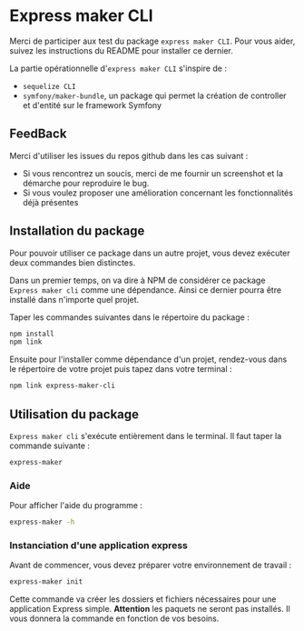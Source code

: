 # Express maker CLI

Merci de participer aux test du package `express maker CLI`. Pour vous aider, suivez les instructions du README pour installer ce dernier. 

La partie opérationnelle d'`express maker CLI`  s'inspire de :

- `sequelize CLI`
- `symfony/maker-bundle`, un package qui permet la création de controller et d'entité sur le framework Symfony

## FeedBack

Merci d'utiliser les issues du repos github dans les cas suivant :

- Si vous rencontrez un soucis, merci de me fournir un screenshot et la démarche pour reproduire le bug.
- Si vous voulez proposer une amélioration concernant les fonctionnalités déjà présentes

## Installation du package

Pour pouvoir utiliser ce package dans un autre projet, vous devez exécuter deux commandes bien distinctes.

Dans un premier temps, on va dire à NPM de considérer ce package `Express maker cli` comme une dépendance. Ainsi ce dernier pourra être installé dans n'importe quel projet. 

Taper les commandes suivantes dans le répertoire du package :

```bash
npm install 
npm link
```

Ensuite pour l'installer comme dépendance d'un projet, rendez-vous dans le répertoire de votre projet puis tapez dans votre terminal :

```bash
npm link express-maker-cli 
```

## Utilisation du package

`Express maker cli` s'exécute entièrement dans le terminal. Il faut taper la commande suivante :

```bash
express-maker 
```

### Aide

Pour afficher l'aide du programme :

```bash
express-maker -h
```

### Instanciation d'une application express

Avant de commencer, vous devez préparer votre environnement de travail :

```bash
express-maker init
```
Cette commande va créer les dossiers et fichiers nécessaires pour une application Express simple. **Attention** les paquets ne seront pas installés. Il vous donnera la commande en fonction de vos besoins.
